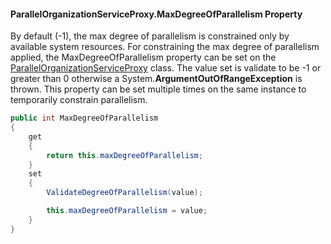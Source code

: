 #### ParallelOrganizationServiceProxy.MaxDegreeOfParallelism Property

By default (-1), the max degree of parallelism is constrained only by available system resources.  For constraining the max degree of parallelism applied, the MaxDegreeOfParallelism property can be set on the [ParallelOrganizationServiceProxy](ParallelOrganizationServiceProxy-Class.md) class.  The value set is validate to be -1 or greater than 0 otherwise a System.**ArgumentOutOfRangeException** is thrown.  This property can be set multiple times on the same instance to temporarily constrain parallelism.  

```c#
public int MaxDegreeOfParallelism
{
    get
    {
        return this.maxDegreeOfParallelism;
    }
    set
    {
        ValidateDegreeOfParallelism(value);

        this.maxDegreeOfParallelism = value;
    }
}
```